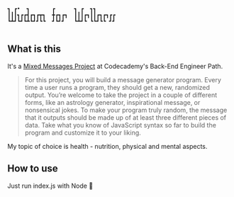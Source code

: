  <pre>
    <code>
┓ ┏•  ┓       ┏      ┓ ┏  ┓┓      
┃┃┃┓┏┏┫┏┓┏┳┓  ╋┏┓┏┓  ┃┃┃┏┓┃┃┏┓┏┓┏┏
┗┻┛┗┛┗┻┗┛┛┗┗  ┛┗┛┛   ┗┻┛┗ ┗┗┛┗┗ ┛┛
    </code>
</pre>

## What is this

It's a [Mixed Messages Project](https://www.codecademy.com/projects/portfolio/mixed-messages) at Codecademy's Back-End Engineer Path.

> For this project, you will build a message generator program. Every time a user runs a program, they should get a new, randomized output. You’re welcome to take the project in a couple of different forms, like an astrology generator, inspirational message, or nonsensical jokes. To make your program truly random, the message that it outputs should be made up of at least three different pieces of data. Take what you know of JavaScript syntax so far to build the program and customize it to your liking.

My topic of choice is health - nutrition, physical and mental aspects. 

## How to use

Just run index.js with Node 🔮